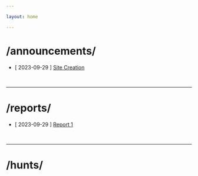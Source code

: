 ```yaml
---

layout: home

---
```


# /announcements/

 - [ 2023-09-29 ] <a href="/announcement/NewSite">Site Creation<a>

<br>

 ---

# /reports/

 - [ 2023-09-29 ] <a href="/report/Report1">Report 1<a>

<br>

---

# /hunts/